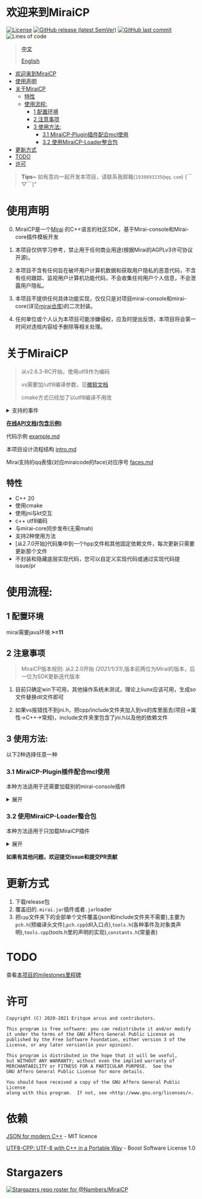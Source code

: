 # 欢迎来到MiraiCP
[![License](https://img.shields.io/github/license/Nambers/MiraiCP)](https://github.com/Nambers/MiraiCP/blob/master/LICENSE)  [![GitHub release (latest SemVer)](https://img.shields.io/github/v/release/Nambers/MiraiCP?include_prereleases)](https://github.com/Nambers/MiraiCP/releases/) [![GitHub last commit](https://img.shields.io/github/last-commit/Nambers/MiraiCP)](https://github.com/Nambers/MiraiCP/commit/master) ![Lines of code](https://img.shields.io/tokei/lines/github/Nambers/Miraicp)

>[中文](https://github.com/Nambers/MiraiCP/blob/master/README.md)
>
>[English](https://github.com/Nambers/MiraiCP/blob/master/README_en.md)


* [欢迎来到MiraiCP](#欢迎来到miraicp)
* [使用声明](#使用声明)
* [关于MiraiCP](#关于MiraiCP)
  * [特性](#特性) 
  * [使用流程:](#使用流程)
    * [1 配置环境](#1-配置环境)
    * [2 注意事项](#2-注意事项)
    * [3 使用方法:](#3-使用方法)
      * [3\.1 MiraiCP-Plugin插件配合mcl使用](#31-MiraiCP-Plugin插件配合mcl使用)
      * [3\.2 使用MiraiCP-Loader整合包](#32-使用MiraiCP-Loader整合包)
* [更新方式](#更新方式)
* [TODO](#todo)
* [许可](#许可)
> **Tips~**
> 如有意向一起开发本项目，请联系我邮箱(`1930893235@qq.com`) (￣▽￣)"
# 使用声明

0. MiraiCP是一个[Mirai](https://github.com/mamoe/mirai) 的C++语言的社区SDK，基于Mirai-console和Mirai-core插件模板开发

1. 本项目仅供学习参考，禁止用于任何商业用途(根据Mirai的AGPLv3许可协议开源)。

2. 本项目不含有任何旨在破坏用户计算机数据和获取用户隐私的恶意代码，不含有任何跟踪、监视用户计算机功能代码，不会收集任何用户个人信息，不会泄露用户隐私。

3. 本项目不提供任何具体功能实现，仅仅只是对项目mirai-console和mirai-core(详见[mirai仓库](https://github.com/mamoe/mirai))的二次封装。

4. 任何单位或个人认为本项目可能涉嫌侵权，应及时提出反馈，本项目将会第一时间对违规内容给予删除等相关处理。

# 关于MiraiCP

> 从v2.6.3-RC开始，使用utf8作为编码
> 
> vs需要加/utf8编译参数，见[微软文档](https://docs.microsoft.com/zh-cn/cpp/build/reference/utf-8-set-source-and-executable-character-sets-to-utf-8?view=msvc-160&viewFallbackFrom=vs-2017)
> 
> cmake方式已经加了以utf8编译不用改

<details>
<summary>支持的事件</summary>

这些内容可以在[Config.kt](https://github.com/Nambers/MiraiCP/blob/master/loader/src/main/kotlin/Config.kt)看到
  
| 事件名称     | 函数名称              |
|-------------|-----------------------|
| 机器人上线   | BotOnlineEvent        |
| 群聊消息     | GroupMessageEvent     |
| 私聊消息     | PrivateMessageEvent   |
| 好友申请     | NewFriendRequestEvent |
| 群聊邀请     | GroupInviteEvent      |
| 新群成员加入 | MemberJoinEvent       |
| 群成员离开   | MemberLeaveEvent      |
| 消息撤回     | RecallEvent           |
| 群临时会话   | GroupTempMessageEvent |
| 定时事件执行 | SchedulingEvent       |

</details>

**[在线API文档(包含示例)](https://eritque-arcus.tech/MiraiCP/html/)**

代码示例 [example.md](https://github.com/Nambers/MiraiCP/blob/master/doc/example.md)

本项目设计流程结构 [intro.md](https://github.com/Nambers/MiraiCP/blob/master/doc/intro.md)

Mirai支持的qq表情(对应miraicode的face)对应序号 [faces.md](https://github.com/Nambers/MiraiCP/blob/master/doc/faces.md)

## 特性
- C++ 20
- 使用cmake
- 使用jni与kt交互
- c++ utf8编码
- 与mirai-core同步发布(无需mah)
- 支持2种使用方法
- [从2.7.0开始]代码集中到一个hpp文件和其他固定依赖文件，每次更新只需要更新那个文件
- 不封装和隐藏底层实现代码，您可以自定义实现代码或通过实现代码提issue/pr

# 使用流程:

## 1 配置环境
mirai需要java环境 **>=11**

## 2 注意事项

> MiraiCP版本规则: 从2.2.0开始 *(2021/1/31)*,版本前两位为Mirai的版本，后一位为SDK更新迭代版本

1. 目前只确定win下可用，其他操作系统未测试，理论上liunx应该可用，生成so文件替换dll文件即可

2. 如果vs报错找不到jni.h，把cpp/include文件夹加入到vs的库里面去(项目->属性->C++->常规)，include文件夹里包含了jni.h以及他的依赖文件

## 3 使用方法:
以下2种选择任意一种
### 3.1 MiraiCP-Plugin插件配合mcl使用
本种方法适用于还需要加载别的mirai-console插件
<details>
<summary>展开</summary>
	
0. 首先下载启动器(mcl), 下载地址 -> [官方](https://github.com/iTXTech/mirai-console-loader/)
1. 下载release中MiraiCP-Plugin.7z文件, 最新版([![GitHub release (latest SemVer)](https://img.shields.io/github/v/release/Nambers/MiraiCP?include_prereleases)](https://github.com/Nambers/MiraiCP/releases/))
2. 复制压缩包根目录下的`.jar`文件留着下面有用(配套插件)
3. 打开`cpp`文件夹下的.sln文件从而打开vs的c++项目，或者用其他方式打开位于cpp文件夹下的c++项目
4. 在`procession.cpp`里自定义你自己的代码
5. 生成.dll文件
6. 留意`cpp/x64/Release/`(如果是vs x64 release生成)，`cpp/x64/Debug`(vs x64 debug生成)，`cpp/out`(vs cmake 生成)，`cpp/camke-debug-build`(clion cmake debug生成)这个路径下的`.dll`文件，留着下面有用
7. 打开上面下载的mcl文件夹
8. 把`.jar`文件(也就是配套插件)拷贝进mcl的plugin文件夹下
9. 运行一次mcl，然后不管有无报错，不要登录，直接退出(目的是生成data路径)
10. 打开mcl目录下的`data/miraiCP`路径(可能名字随着mirai版本的迭代会更改，包含MiraiCP即可)，把上面的.dll文件复制进来
	**或**把.dll文件放到任意位置，然后在`data/miraiCP`(可能名字随着mirai版本的迭代会更改，包含MiraiCP即可)下创建一个`miraicp.txt`把.dll的绝对路径写进去并不要写其他东西
11. 运行mcl

</details>

### 3.2 使用MiraiCP-Loader整合包
本种方法适用于只加载MiraiCP插件
<details>
<summary>展开</summary>
	
1. 下载release中的MiraiCP-Loader.7z, 最新版([![GitHub release (latest SemVer)](https://img.shields.io/github/v/release/Nambers/MiraiCP?include_prereleases)](https://github.com/Nambers/MiraiCP/releases/))
2. 打开`cpp`文件夹下的.sln文件从而打开vs的c++项目，或者用其他方式打开位于cpp文件夹下的c++项目
3. 在`procession.cpp`里自定义你自己的代码
4. 生成.dll文件
5. 留意`cpp/x64/Release/`(如果是vs x64 release生成)，`cpp/x64/Debug`(vs x64 debug生成)，`cpp/out`(vs cmake 生成)，`cpp/camke-debug-build`(clion cmake debug生成)这个路径下的`.dll`文件，留着下面有用
6. 更改config.json里的参数，格式如下:
	```
	{
	"id": qqid账号,
	"passwords": "passwords密码",
	"cppPath": "dll路径",
	"protocol":  "pad 协议选择: pad/phone/watch (可选，默认为phone)",
	"heatBeat": "STAT_HB 心跳策略: STAT_HB/REGISTER/NONE (可选，默认为state_hb)"
	}
	```
7. 运行run.bat

</details>

**如果有其他问题，欢迎提交issue和提交PR贡献**

# 更新方式
1. 下载release包
2. 覆盖旧的`.mirai.jar`插件或者`.jar`loader
3. 把`cpp`文件夹下的全部单个文件覆盖(json和include文件夹不需要),主要为`pch.h`(预编译头文件),`pch.cpp`(dll入口点),`tools.h`(各种事件及对象类声明),`tools.cpp`(tools.h里的声明的实现),`constants.h`(常量表)
# TODO
查看[本项目的milestones里程碑](https://github.com/Nambers/MiraiCP/milestones)

# 许可
```
Copyright (C) 2020-2021 Eritque arcus and contributors.

This program is free software: you can redistribute it and/or modify
it under the terms of the GNU Affero General Public License as
published by the Free Software Foundation, either version 3 of the
License, or any later version(in your opinion).

This program is distributed in the hope that it will be useful,
but WITHOUT ANY WARRANTY; without even the implied warranty of
MERCHANTABILITY or FITNESS FOR A PARTICULAR PURPOSE.  See the
GNU Affero General Public License for more details.

You should have received a copy of the GNU Affero General Public License
along with this program.  If not, see <http://www.gnu.org/licenses/>.
```

# 依赖
[JSON for modern C++](https://github.com/nlohmann/json) - MIT licence

[UTF8-CPP: UTF-8 with C++ in a Portable Way](https://github.com/nemtrif/utfcpp) - Boost Software License 1.0

# Stargazers
[![Stargazers repo roster for @Nambers/MiraiCP](https://reporoster.com/stars/Nambers/MiraiCP)](https://github.com/Nambers/MiraiCP/stargazers)

